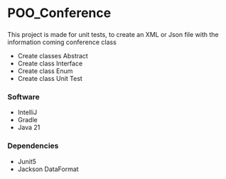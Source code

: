 # POO_Conference


<h3></h3>
<p> This project is made for unit tests, to create an XML or Json file with the information coming conference class </p>
<ul>
  <li>Create classes Abstract</li>
  <li>Create class Interface</li>
  <li>Create class Enum</li>
  <li>Create class Unit Test</li>
</ul>

<h3>Software</h3>
<ul>
  <li>IntelliJ</li>
  <li>Gradle</li>
  <li>Java 21</li>
</ul>

<h3>Dependencies</h3>
<ul>
  <li>Junit5</li>
  <li>Jackson DataFormat</li>
</ul>
